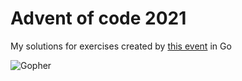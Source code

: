 # Advent of code 2021

My solutions for exercises created by [this event](https://adventofcode.com/) in Go

![Gopher](https://programmer.group/images/article/fe4d07d1ee0e1907f3cd4397e0ffdb8a.jpg)
